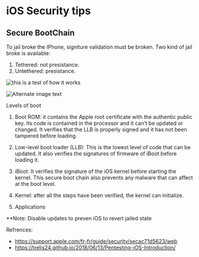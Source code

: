 # iOS Security tips


## Secure BootChain
To jail broke the IPhone, signiture validation must be broken. Two kind of jail broke is available:
1. Tethered: not presistance.
2. Untethered: presistance.



![this is a test of how it works](https://help.apple.com/assets/627EBB4D4FDDD519030FB00A/627EBB504FDDD519030FB012/en_US/4624fc5cc6749103fdfcf21553ec313a.png)


![Alternate image text](https://raw.githubusercontent.com/trelis24/trelis24.github.io/master/img/2018-06-13-Pentesting-iOS-Introduction/boot.png)

Levels of boot
1. Boot ROM: it contains the Apple root certificate with the authentic public key. Its code is contained in the processor and it can’t be updated or changed. It verifies that the LLB is properly signed and it has not been tampered before loading.
    
 2. Low-level boot loader (LLB): This is the lowest level of code that can be updated. It also verifies the signatures of firmware of iBoot before loading it.
    
3. iBoot: It verifies the signature of the iOS kernel before starting the kernel. This secure boot chain also prevents any malware that can affect at the boot level.

4. Kernel: after all the steps have been verified, the kernel can initialize.
5. Applications

**Note: Disable updates to preven iOS to revert jailed state

Refrences:
- https://support.apple.com/fr-fr/guide/security/secac71d5623/web
- https://trelis24.github.io/2018/06/13/Pentesting-iOS-Introduction/
